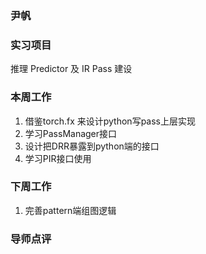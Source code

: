 ### 尹帆

### 实习项目

推理 Predictor 及 IR Pass 建设

### 本周工作

1. 借鉴torch.fx 来设计python写pass上层实现
2. 学习PassManager接口
3. 设计把DRR暴露到python端的接口
4. 学习PIR接口使用

### 下周工作

1. 完善pattern端组图逻辑

### 导师点评
